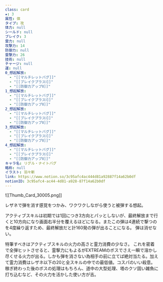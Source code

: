 ```yaml
---
class: card
★: 3
属性: 体
タイプ: 攻
体力: null
シールド: null
ブレイク: 3
霊力: null
攻撃力: 14
防御力: null
霊撃力: 26
技術: null
チャージ: null
運: null
0_想起解放:
  - "[[マルチレットバグ]]"
  - "[[ブレイクプラスⅠ]]"
  - "[[防御力アップⅡ]]"
1_想起解放:
  - "[[マルチレットバグ]]"
  - "[[ブレイクプラスⅠ]]"
  - "[[防御力アップⅡ]]"
2_想起解放:
  - "[[マルチレットバグ]]"
  - "[[ブレイクプラスⅠ]]"
  - "[[防御力アップⅡ]]"
3_想起解放:
  - "[[マルチレットバグ]]"
  - "[[ブレイクプラスⅠ]]"
  - "[[防御力アップⅡ]]"
4_想起解放:
  - "[[マルチレットバグ]]"
  - "[[ブレイクプラスⅠ]]"
  - "[[防御力アップⅡ]]"
キャラ名: リグル・ナイトバグ
略称: null
イラスト: 羽々斬
link: https://www.notion.so/3c95afc4ac444d81a92887f14a62b0df
notionID: 3c95afc4-ac44-4d81-a928-87f14a62b0df
---
```

![[Thumb_Card_30005.png]]

レザネで弾を消す感覚をつかみ、ワクワクしながら使うと被弾する想起。

アクティブスキルは初期では1回につき3方向とパッとしないが、最終解放まで行くと10方向になり画面右半分を覆えるほどになる。またこの弾は4連続で撃つのを4度繰り返すため、最終解放だと計160発の弾が出ることになる。
弾は消せない。

特筆すべきはアクティブスキルの火力の高さと霊力消費の少なさ。
これを密着で全弾ヒットさせると、霊撃力にもよるがEXTREAMのボスでさえ一瞬で溶かし尽くせる火力が出る。しかも弾を消さない為相手の前に立てば絶対当たる。加えて霊力消費はレザネ以下の20と全スキルの中での最低値。コスパのいい殺意。
稼ぎ終わった後のボスの処理はもちろん、道中の大型処理、塔のクソ固い雑魚に打ち込むなど、その火力を活かした使い方が吉。


